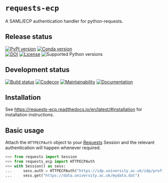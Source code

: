 # `requests-ecp`

A SAML/ECP authentication handler for python-requests.

## Release status

[![PyPI version](https://badge.fury.io/py/requests-ecp.svg)](http://badge.fury.io/py/requests-ecp)
[![Conda version](https://img.shields.io/conda/vn/conda-forge/requests-ecp.svg)](https://anaconda.org/conda-forge/requests-ecp/)  
[![DOI](https://zenodo.org/badge/238942798.svg)](https://zenodo.org/badge/latestdoi/238942798)
[![License](https://img.shields.io/pypi/l/requests-ecp.svg)](https://choosealicense.com/licenses/gpl-3.0/)
![Supported Python versions](https://img.shields.io/pypi/pyversions/requests-ecp.svg)

## Development status

[![Build status](https://github.com/duncanmmacleod/requests-ecp/actions/workflows/build.yml/badge.svg?branch=main)](https://github.com/duncanmmacleod/requests-ecp/actions/workflows/build.yml)
[![Codecov](https://img.shields.io/codecov/c/gh/duncanmmacleod/requests-ecp?logo=codecov)](https://codecov.io/gh/duncanmmacleod/requests-ecp)
[![Maintainability](https://api.codeclimate.com/v1/badges/9b10bd39e588fd5a34ab/maintainability)](https://codeclimate.com/github/duncanmmacleod/requests-ecp/maintainability)
[![Documentation](https://readthedocs.org/projects/requests-ecp/badge/?version=latest)](https://requests-ecp.readthedocs.io/en/latest/?badge=latest)

## Installation

See https://requests-ecp.readthedocs.io/en/latest/#installation for installation instructions.

## Basic usage

Attach the `HTTPECPAuth` object to your [Requests](https://requests.readthedocs.io/)
Session and the relevant authentication will happen whenever required.

```python
>>> from requests import Session
>>> from requests_ecp import HTTPECPAuth
>>> with Session() as sess:
...     sess.auth = HTTPECPAuth("https://idp.university.ac.uk/idp/profile/SAML2/SOAP/ECP")
...     sess.get("https://data.university.ac.uk/mydata.dat")
```
